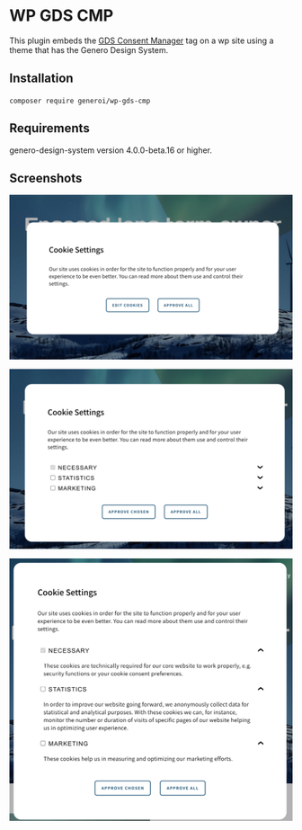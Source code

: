# WP GDS CMP

This plugin embeds the [GDS Consent Manager](https://gds.generogrowth.com/master/?path=/story/complex-components-consentmanager--options) tag on a wp site using a theme that has the Genero Design System.

## Installation
`composer require generoi/wp-gds-cmp`

## Requirements
genero-design-system version 4.0.0-beta.16 or higher.

## Screenshots

![Initial screen](assets/screenshot-1.png)

![Edit cookies](assets/screenshot-2.png)

![Details](assets/screenshot-3.png)


